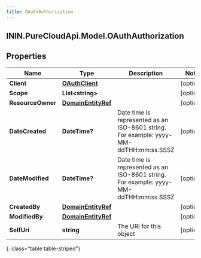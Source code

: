 ```yaml
---
title: OAuthAuthorization
---
```

## ININ.PureCloudApi.Model.OAuthAuthorization

## Properties

|Name | Type | Description | Notes|
|------------ | ------------- | ------------- | -------------|
| **Client** | [**OAuthClient**](OAuthClient.html) |  | [optional] |
| **Scope** | **List&lt;string&gt;** |  | [optional] |
| **ResourceOwner** | [**DomainEntityRef**](DomainEntityRef.html) |  | [optional] |
| **DateCreated** | **DateTime?** | Date time is represented as an ISO-8601 string. For example: yyyy-MM-ddTHH:mm:ss.SSSZ | [optional] |
| **DateModified** | **DateTime?** | Date time is represented as an ISO-8601 string. For example: yyyy-MM-ddTHH:mm:ss.SSSZ | [optional] |
| **CreatedBy** | [**DomainEntityRef**](DomainEntityRef.html) |  | [optional] |
| **ModifiedBy** | [**DomainEntityRef**](DomainEntityRef.html) |  | [optional] |
| **SelfUri** | **string** | The URI for this object | [optional] |
{: class="table table-striped"}


